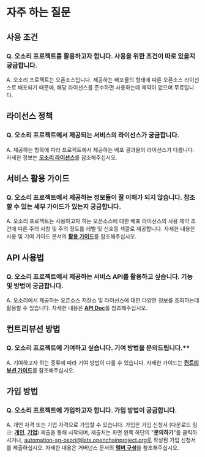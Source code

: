# 자주 하는 질문

## 사용 조건

### Q. 오소리 프로젝트를 활용하고자 합니다. 사용을 위한 조건이 따로 있을지 궁금합니다.

A. 오소리 프로젝트는 오픈소스입니다. 제공하는 배포물의 형태에 따른 오픈소스 라이선스로 배포되기 때문에, 해당 라이선스를 준수하면 사용하는데 제약이 없으며 무료입니다.

## 라이선스 정책

### Q. 오소리 프로젝트에서 제공되는 서비스의 라이선스가 궁금합니다.

A. 제공하는 항목에 따라 프로젝트에서 제공하는 배포 결과물의 라이선스가 다릅니다. 자세한 정보는 [**오소리 라이선스**](https://osori-db.github.io/docs/license/)를 참조해주십시오.

## 서비스 활용 가이드

### Q. 오소리 프로젝트에서 제공하는 정보들이 잘 이해가 되지 않습니다. 참조할 수 있는 세부 가이드가 있는지 궁금합니다.

A. 오소리 프로젝트는 사용하고자 하는 오픈소스에 대한 배포 라이선스의 사용 제약 조건에 따른 주의 사항 및 주의 정도를 레벨 및 신호등 색깔로 제공합니다. 자세한 내용은 사용 및 기여 가이드 문서의 [**활용 가이드**](https://osori-db.github.io/docs/guide/#%ED%99%9C%EC%9A%A9-%EA%B0%80%EC%9D%B4%EB%93%9C)를 참조해주십시오.

## API 사용법

### Q. 오소리 프로젝트에서 제공하는 서비스 API를 활용하고 싶습니다. 기능 및 방법이 궁금합니다.

A. 오소리에서 제공하는 오픈소스 저장소 및 라이선스에 대한 다양한 정보를 조회하는데 활용할 수 있습니다. 자세한 내용은 [**API Doc**](https://osori-db.github.io/docs/guide/api-doc/)를 참조해주십시오.

## 컨트리뷰션 방법

### Q. 오소리 프로젝트에 기여하고 싶습니다. 기여 방법을 문의드립니다.**

A. 기여하고자 하는 종류에 따라 기여 방법이 다를 수 있습니다. 자세한 가이드는 [**컨트리뷰션 가이드**](https://osori-db.github.io/docs/guide/contribution-guide/)를 참조해주십시오.

## 가입 방법

### Q. 오소리 프로젝트에 가입하고자 합니다. 가입 방법이 궁금합니다.

A. 개인 자격 또는 기업 자격으로 가입할 수 있습니다. 가입은 가입 신청서 (다운로드 링크: [**개인**](https://github.com/osori-db/osori-db.github.io/blob/main/assets/docs/%EC%98%A4%EC%86%8C%EB%A6%AC%20%ED%94%84%EB%A1%9C%EC%A0%9D%ED%8A%B8%20%EA%B0%80%EC%9E%85%EC%8B%A0%EC%B2%AD%EC%84%9C(%EA%B0%9C%EC%9D%B8).docx), [**기업**](https://github.com/osori-db/osori-db.github.io/blob/main/assets/docs/%EC%98%A4%EC%86%8C%EB%A6%AC%20%ED%94%84%EB%A1%9C%EC%A0%9D%ED%8A%B8%20%EA%B0%80%EC%9E%85%EC%8B%A0%EC%B2%AD%EC%84%9C(%EA%B8%B0%EC%97%85).docx)) 제출을 통해 시작되며, 제출처는 화면 왼쪽 하단의 "**문의하기**"를 클릭하시거나, automation-sg-osori@lists.openchainproject.org로 작성된 가입 신청서를 제출하십시오. 자세한 내용은 거버넌스 문서의 [**멤버 구성**](https://osori-db.github.io/docs/about/charter/#%EB%A9%A4%EB%B2%84-%EA%B5%AC%EC%84%B1)을 참조해주십시오.
